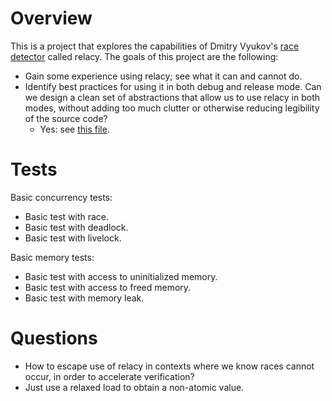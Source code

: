 # Overview

This is a project that explores the capabilities of Dmitry Vyukov's [race detector][relacy] called
relacy. The goals of this project are the following:

- Gain some experience using relacy; see what it can and cannot do.
- Identify best practices for using it in both debug and release mode. Can we design a clean set of
  abstractions that allow us to use relacy in both modes, without adding too much clutter or
  otherwise reducing legibility of the source code?
  - Yes: see [this file](examples/relacy.hpp).

[relacy]: https://github.com/dvyukov/relacy

# Tests

Basic concurrency tests:
- Basic test with race.
- Basic test with deadlock.
- Basic test with livelock.

Basic memory tests:
- Basic test with access to uninitialized memory.
- Basic test with access to freed memory.
- Basic test with memory leak.

# Questions

- How to escape use of relacy in contexts where we know races cannot occur, in order to accelerate
  verification?
- Just use a relaxed load to obtain a non-atomic value.

